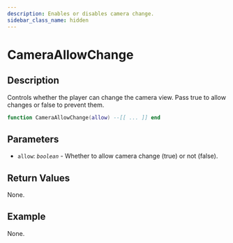```yaml
---
description: Enables or disables camera change.
sidebar_class_name: hidden
---
```


# CameraAllowChange

## Description

Controls whether the player can change the camera view. Pass true to allow changes or false to prevent them.

```lua
function CameraAllowChange(allow) --[[ ... ]] end
```

## Parameters

- `allow`: _`boolean`_ - Whether to allow camera change (true) or not (false).

## Return Values

None.

## Example

None.

